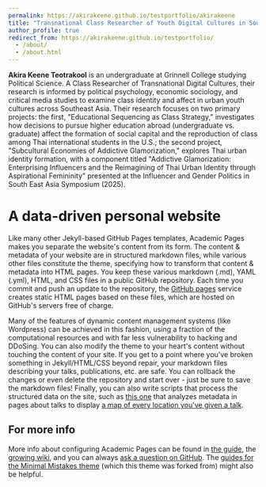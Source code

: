 ```yaml
---
permalink: https://akirakeene.github.io/testportfolio/akirakeene
title: "Transnational Class Researcher of Youth Digital Cultures in Southeast Asia"
author_profile: true
redirect_from: https://akirakeene.github.io/testportfolio/
  - /about/
  - /about.html
---
```

**Akira Keene Teotrakool** is an undergraduate at Grinnell College studying Political Science. A Class Researcher of Transnational Digital Cultures, their research is informed by political psychology, economic sociology, and critical media studies to examine class identity and affect in urban youth cultures across Southeast Asia. Their research focuses on two primary projects: the first, "Educational Sequencing as Class Strategy," investigates how decisions to pursue higher education abroad (undergraduate vs. graduate) affect the formation of social capital and the reproduction of class among Thai international students in the U.S.; the second project, "Subcultural Economies of Addictive Glamorization," explores Thai urban identity formation, with a component titled "Addictive Glamorization: Enterprising Influencers and the Reimagining of Thai Urban Identity through Aspirational Femininity" presented at the Influencer and Gender Politics in South East Asia Symposium (2025). 

A data-driven personal website
======
Like many other Jekyll-based GitHub Pages templates, Academic Pages makes you separate the website's content from its form. The content & metadata of your website are in structured markdown files, while various other files constitute the theme, specifying how to transform that content & metadata into HTML pages. You keep these various markdown (.md), YAML (.yml), HTML, and CSS files in a public GitHub repository. Each time you commit and push an update to the repository, the [GitHub pages](https://pages.github.com/) service creates static HTML pages based on these files, which are hosted on GitHub's servers free of charge.

Many of the features of dynamic content management systems (like Wordpress) can be achieved in this fashion, using a fraction of the computational resources and with far less vulnerability to hacking and DDoSing. You can also modify the theme to your heart's content without touching the content of your site. If you get to a point where you've broken something in Jekyll/HTML/CSS beyond repair, your markdown files describing your talks, publications, etc. are safe. You can rollback the changes or even delete the repository and start over - just be sure to save the markdown files! Finally, you can also write scripts that process the structured data on the site, such as [this one](https://github.com/academicpages/academicpages.github.io/blob/master/talkmap.ipynb) that analyzes metadata in pages about talks to display [a map of every location you've given a talk](https://academicpages.github.io/talkmap.html).


For more info
------
More info about configuring Academic Pages can be found in [the guide](https://academicpages.github.io/markdown/), the [growing wiki](https://github.com/academicpages/academicpages.github.io/wiki), and you can always [ask a question on GitHub](https://github.com/academicpages/academicpages.github.io/discussions). The [guides for the Minimal Mistakes theme](https://mmistakes.github.io/minimal-mistakes/docs/configuration/) (which this theme was forked from) might also be helpful.
